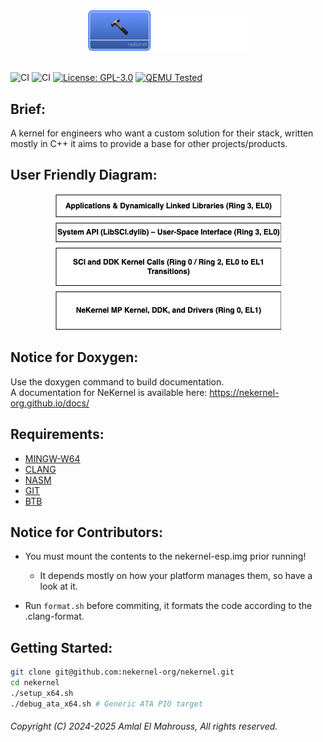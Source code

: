 <!-- Read Me of NeKernel -->

<div align="center">
  <img src="meta/png/nekernel.png" alt="Logo" width="256"/>
</div>

<br/>

![CI](https://github.com/amlel-el-mahrouss/nekernel/actions/workflows/boot-pio.yml/badge.svg)
![CI](https://github.com/amlel-el-mahrouss/nekernel/actions/workflows/kernel-ahci.yml/badge.svg)
[![License: GPL-3.0](https://img.shields.io/badge/license-GPL--3.0-blue.svg)](LICENSE)
[![QEMU Tested](https://img.shields.io/badge/QEMU-Tested-success)](#)

## Brief:

A kernel for engineers who want a custom solution for their stack, written mostly in C++ it aims to provide a base for other projects/products.

## User Friendly Diagram:

<div align="center">
  <img src="docs/svg/OS_DESIGN.png" alt="Diagram"/>
</div>

## Notice for Doxygen:

Use the doxygen command to build documentation.
<br/>
A documentation for NeKernel is available here: https://nekernel-org.github.io/docs/

## Requirements:

- [MINGW-W64](https://www.mingw-w64.org/)
- [CLANG](https://clang.llvm.org/)
- [NASM](https://nasm.us/)
- [GIT](https://git-scm.com/)
- [BTB](https://github.com/nekernel-org/btb)

## Notice for Contributors:

- You must mount the contents to the nekernel-esp.img prior running!
    - It depends mostly on how your platform manages them, so have a look at it.

- Run `format.sh` before commiting, it formats the code according to the .clang-format.

## Getting Started:

```sh
git clone git@github.com:nekernel-org/nekernel.git
cd nekernel
./setup_x64.sh
./debug_ata_x64.sh # Generic ATA PIO target
```

###### Copyright (C) 2024-2025 Amlal El Mahrouss, All rights reserved.
